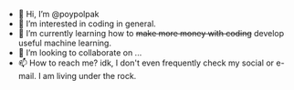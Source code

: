 - 👋 Hi, I’m @poypolpak
- 👀 I’m interested in coding in general.
- 🌱 I’m currently learning how to ~~make more money with coding~~ develop useful machine learning.
- 💞️ I’m looking to collaborate on ...
- 📫 How to reach me? idk, I don't even frequently check my social or e-mail. I am living under the rock.

<!---
poypolpak/poypolpak is a ✨ special ✨ repository because its `README.md` (this file) appears on your GitHub profile.
You can click the Preview link to take a look at your changes.
--->

